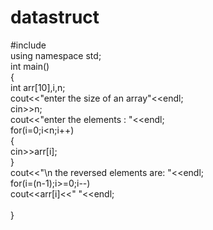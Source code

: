 # datastruct
#include<iostream><br>
using namespace std;<br>
int main()<br>
{<br>
	int arr[10],i,n;<br>
	cout<<"enter the size of an array"<<endl;<br>
	cin>>n;<br>
	cout<<"enter the elements : "<<endl;<br>
	for(i=0;i<n;i++)<br>
	{<br>
		cin>>arr[i];<br>
	}<br>
	cout<<"\n the reversed elements are: "<<endl;<br>
	for(i=(n-1);i>=0;i--)<br>
	cout<<arr[i]<<" "<<endl;<br>
	<br>
}<br>

